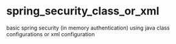 # spring_security_class_or_xml
basic spring security (in memory authentication) using java class configurations or xml configuration
